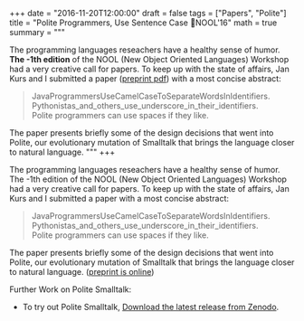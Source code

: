 +++
date = "2016-11-20T12:00:00"
draft = false
tags = ["Papers", "Polite"]
title = "Polite Programmers, Use Sentence Case 📝NOOL'16"
math = true
summary = """

The programming languages reseachers have a healthy sense of humor. 
**The -1th edition** of the NOOL (New Object Oriented Languages) 
Workshop had a very creative call for papers. 
To keep up with the state of affairs, Jan Kurs and I submitted a paper 
([preprint pdf](https://github.com/mircealungu/Polite_Programmers__NOOL16/blob/master/preprint.pdf)) with a most concise abstract:

> JavaProgrammersUseCamelCaseToSeparateWordsInIdentifiers. <br/>
   Pythonistas_and_others_use_underscore_in_their_identifiers. <br/>
   Polite programmers can use spaces if they like.

The paper presents briefly some of the design decisions that went into Polite, our evolutionary mutation of Smalltalk that brings the language 
closer to natural language. 
"""
+++

The programming languages reseachers have a healthy sense of humor. The -1th edition of the NOOL (New Object Oriented Languages) Workshop had a very creative call for papers. To keep up with the state of affairs, Jan Kurs and I submitted a paper with a most concise abstract:

> JavaProgrammersUseCamelCaseToSeparateWordsInIdentifiers. <br/>
   Pythonistas_and_others_use_underscore_in_their_identifiers. <br/>
   Polite programmers can use spaces if they like.

The paper presents briefly some of the design decisions that went into Polite, our evolutionary mutation of Smalltalk that brings the language 
closer to natural language. ([preprint is online](https://github.com/mircealungu/Polite_Programmers__NOOL16/blob/master/preprint.pdf))

Further Work on Polite Smalltalk: 

- To try out Polite Smalltalk, [Download the latest release from Zenodo](https://zenodo.org/record/61578#.WDYtDKIrKXQ).
